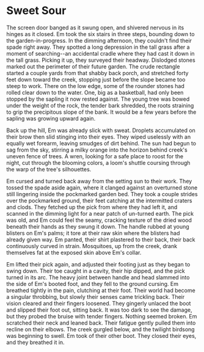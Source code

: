 # Sweet Sour

The screen door banged as it swung open, and shivered nervous in its hinges as it closed. Em took the six stairs in three steps, bounding down to the garden-in-progress. In the dimming afternoon, they couldn't find their spade right away. They spotted a long depression in the tall grass after a moment of searching--an accidental cradle where they had cast it down in the tall grass. Picking it up, they surveyed their headway. Dislodged stones marked out the perimeter of their future garden. The crude rectangle started a couple yards from that shabby back porch, and stretched forty feet down toward the creek, stopping just before the slope became too steep to work. There on the low edge, some of the rounder stones had rolled clear down to the water. One, big as a basketball, had only been stopped by the sapling it now rested against. The young tree was bowed under the weight of the rock, the tender bark shredded, the roots straining to grip the precipitous slope of the bank. It would be a few years before the sapling was growing upward again.

Back up the hill, Em was already slick with sweat. Droplets accumulated on their brow then slid stinging into their eyes. They wiped uselessly with an equally wet forearm, leaving smudges of dirt behind. The sun had begun to sag from the sky, stirring a milky orange into the horizon behind creek's uneven fence of trees. A wren, looking for a safe place to roost for the night, cut through the blooming colors, a loom's shuttle coursing through the warp of the tree's silhouettes.

Em cursed and turned back away from the setting sun to their work. They tossed the spade aside again, where it clanged against an overturned stone still lingering inside the pockmarked garden bed. They took a couple strides over the pockmarked ground, their feet catching at the intermitted craters and clods. They fetched up the pick from where they had left it, and scanned in the dimming light for a near patch of un-turned earth. The pick was old, and Em could feel the seamy, cracking texture of the dried wood beneath their hands as they swung it down. The handle rubbed at young blisters on Em's palms; it tore at their raw skin where the blisters had already given way. Em panted, their shirt plastered to their back, their back continuously curved in strain. Mosquitoes, up from the creek, drank themselves fat at the exposed skin above Em's collar.

Em lifted their pick again, and adjusted their footing just as they began to swing down. Their toe caught in a cavity, their hip dipped, and the pick turned in its arc. The heavy joint between handle and head slammed into the side of Em's booted foot, and they fell to the ground cursing. Em breathed tightly in the pain, clutching at their foot. Their world had become a singular throbbing, but slowly their senses came trickling back. Their vision cleared and their fingers loosened. They gingerly unlaced the boot and slipped their foot out, sitting back. It was too dark to see the damage, but they probed the bruise with tender fingers. Nothing seemed broken. Em scratched their neck and leaned back. Their fatigue gently pulled them into recline on their elbows. The creek gurgled below, and the twilight birdsong was beginning to swell. Em took of their other boot. They closed their eyes, and they breathed it in.
